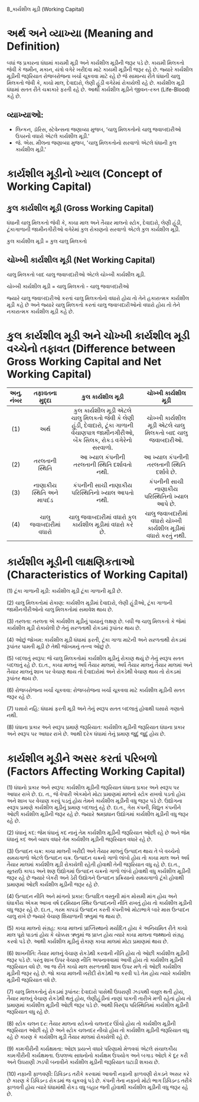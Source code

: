 8_કાર્યશીલ મૂડી
(Working Capital)

# અર્થ અને વ્યાખ્યા (Meaning and Definition)

બધાં જ પ્રકારના ધંધામાં કાયમી મૂડી અને કાર્યશીલ મૂડીની જરૂર પડે છે. કાયમી મિલકતો જેવી કે જમીન, મકાન, યંત્રો વગેરે ખરીદવા માટે કાયમી મૂડીની જરૂર રહે છે. જ્યારે કાર્યશીલ મૂડીની જરૂરિયાત રોજબરોજના ખર્ચા ચૂકવવા માટે રહે છે જે સામાન્ય રીતે ધંધાની ચાલુ મિલકતો જેવી કે, કાચો માલ, દેવાદારો, લેણી હૂંડી વગેરેમાં રોકાયેલી રહે છે. કાર્યશીલ મૂડી ધંધામાં સતત રીતે ચક્રાકારે ફરતી રહે છે. આથી કાર્યશીલ મૂડીને જીવન-રક્ત (Life-Blood) કહે છે.

## વ્યાખ્યાઓ:

- લિન્કન, ડૉરિસ, સ્ટેવેન્સના જણાવ્યા મુજબ, ‘ચાલુ મિલકતોનો ચાલુ જવાબદારીઓ ઉપરનો વધારો એટલે કાર્યશીલ મૂડી.'
- જે. એસ. મીલના જણાવ્યા મુજબ, 'ચાલુ મિલકતોનો સરવાળો એટલે ધંધાની કુલ કાર્યશીલ મૂડી.'

# કાર્યશીલ મૂડીનો ખ્યાલ (Concept of Working Capital)

## કુલ કાર્યશીલ મૂડી (Gross Working Capital)

ધંધાની ચાલુ મિલકતો જેવી કે, કાચા માલ અને તૈયાર માલનો સ્ટોક, દેવાદારો, લેણી હૂંડી, ટૂંકાગાળાની જામીનગીરીઓ વગેરેમાં કુલ રોકાણનો સરવાળો એટલે કુલ કાર્યશીલ મૂડી.

કુલ કાર્યશીલ મૂડી = કુલ ચાલુ મિલકતો

## ચોખ્ખી કાર્યશીલ મૂડી (Net Working Capital)

ચાલુ મિલકતો બાદ ચાલુ જવાબદારીઓ એટલે ચોખ્ખી કાર્યશીલ મૂડી.

ચોખ્ખી કાર્યશીલ મૂડી = ચાલુ મિલકતો - ચાલુ જવાબદારીઓ

જ્યારે ચાલુ જવાબદારીઓ કરતાં ચાલુ મિલકતોનો વધારો હોય તો તેને હકારાત્મક કાર્યશીલ મૂડી કહે છે અને જ્યારે ચાલુ મિલકતો કરતાં ચાલુ જવાબદારીઓનો વધારો હોય તો તેને નકારાત્મક કાર્યશીલ મૂડી કહે છે.

# કુલ કાર્યશીલ મૂડી અને ચોખ્ખી કાર્યશીલ મૂડી વચ્ચેનો તફાવત (Difference between Gross Working Capital and Net Working Capital)

| અનુ. <br> નંબર | તફાવતના મુદ્દા | કુલ કાર્યશીલ મૂડી | ચોખ્ખી કાર્યશીલ મૂડી |
| :---: | :---: | :---: | :---: |
| (1) | અર્થ | કુલ કાર્યશીલ મૂડી એટલે ચાલુ મિલકતો જેવી કે લેણી હૂંડી, દેવાદારો, ટૂંકા ગાળાની વેચાણપાત્ર જામીનગીરીઓ, બેંક સિલક, રોકડ વગેરેનો સરવાળો. | ચોખ્ખી કાર્યશીલ મૂડી એટલે ચાલુ મિલકતો બાદ ચાલુ જવાબદારીઓ. |
| (2) | તરલતાની સ્થિતિ | આ ખ્યાલ કંપનીની તરલતાની સ્થિતિ દર્શાવતો નથી. | આ ખ્યાલ કંપનીની તરલતાની સ્થિતિ દર્શાવે છે. |
| (3) | નાણાકીય સ્થિતિ અને માપદંડ | કંપનીની સાચી નાણાકીય પરિસ્થિતિનો ખ્યાલ આપતો નથી. | કંપનીની સાચી નાણાકીય પરિસ્થિતિનો ખ્યાલ આપે છે. |
| (4) | ચાલુ <br> જવાબદારીમાં વધારો | ચાલુ જવાબદારીમાં વધારો કુલ કાર્યશીલ મૂડીમાં વધારો કરે છે. | ચાલુ જવાબદારીમાં વધારો ચોખ્ખી કાર્યશીલ મૂડીમાં વધારો કરતું નથી. |

# કાર્યશીલ મૂડીની લાક્ષણિકતાઓ (Characteristics of Working Capital)

(1) ટૂંકા ગાળાની મૂડી: કાર્યશીલ મૂડી ટૂંકા ગાળાની મૂડી છે.

(2) ચાલુ મિલકતોમાં રોકાણ: કાર્યશીલ મૂડીમાં દેવાદારો, લેણી હૂંડીઓ, ટૂંકા ગાળાની જામીનગીરીઓનો ચાલુ મિલકતોમાં સમાવેશ થાય છે.

(3) તરલતા: તરલતા એ કાર્યશીલ મૂડીનું પાયાનું લક્ષણ છે. બધી જ ચાલુ મિલકતો કે જેમાં કાર્યશીલ મૂડી રોકાયેલી છે તેનું સરળતાથી રોકડમાં રૂપાંતર થાય છે.

(4) ઓછું જોખમ: કાર્યશીલ મૂડી ધંધામાં ફરતી, ટૂંકા ગાળા માટેની અને સરળતાથી રોકડમાં રૂપાંતર પામતી મૂડી છે તેથી જોખમનું તત્ત્વ ઓછું છે.

(5) બદલાતું સ્વરૂપ: જે ચાલુ મિલકતોમાં કાર્યશીલ મૂડીનું રોકાણ થયું છે તેનું સ્વરૂપ સતત બદલાતું રહે છે. દા.ત., કાચા માલનું અર્ધ તૈયાર માલમાં, અર્ધ તૈયાર માલનું તૈયાર માલમાં અને તૈયાર માલનું શાખ પર વેચાણ થાય તો દેવાદારોમાં અને રોકડેથી વેચાણ થાય તો રોકડમાં રૂપાંતર થાય છે.

(6) રોજબરોજના ખર્ચા ચૂકવવા: રોજબરોજના ખર્ચા ચૂકવવા માટે કાર્યશીલ મૂડીની સતત જરૂર રહે છે.

(7) ઘસારો નહિ: ધંધામાં ફરતી મૂડી અને તેનું સ્વરૂપ સતત બદલાતું હોવાથી ઘસારો ગણાતો નથી.

(8) ધંધાના પ્રકાર અને સ્વરૂપ પ્રમાણે જરૂરિયાત: કાર્યશીલ મૂડીની જરૂરિયાત ધંધાના પ્રકાર અને સ્વરૂપ પર આધાર રાખે છે. આથી દરેક ધંધામાં તેનું પ્રમાણ જુદું જુદું હોય છે.

# કાર્યશીલ મૂડીને અસર કરતાં પરિબળો (Factors Affecting Working Capital)

(1) ધંધાનો પ્રકાર અને સ્વરૂપ: કાર્યશીલ મૂડીની જરૂરિયાત ધંધાના પ્રકાર અને સ્વરૂપ પર આધાર રાખે છે. દા. ત., જે વેપારી એકમોને મોટા પ્રમાણમાં માલનો સ્ટોક રાખવો પડતો હોય અને શાખ પર વેચાણ કરવું પડતું હોય તેમને કાર્યશીલ મૂડીની વધુ જરૂર પડે છે. ઉદ્યોગના સ્વરૂપ પ્રમાણે કાર્યશીલ મૂડીનું પ્રમાણ બદલાતું રહે છે. દા.ત., ગેસ કંપની, વિદ્યુત કંપનીને ઓછી કાર્યશીલ મૂડીની જરૂર રહે છે. જ્યારે શ્રમપ્રધાન ઉદ્યોગમાં કાર્યશીલ મૂડીની વધુ જરૂર રહે છે.

(2) ધંધાનું કદ: જેમ ધંધાનું કદ નાનું તેમ કાર્યશીલ મૂડીની જરૂરિયાત ઓછી રહે છે અને જેમ ધંધાનું કદ અને વ્યાપ વધારે તેમ કાર્યશીલ મૂડીની જરૂરિયાત વધારે રહે છે.

(3) ઉત્પાદન ચક્ર: કાચા માલની ખરીદી અને તૈયાર માલનું ઉત્પાદન થાય તે બે વચ્ચેનો સમયગાળો એટલે ઉત્પાદન ચક્ર. ઉત્પાદન ચક્રનો ગાળો લાંબો હોય તો કાચા માલ અને અર્ધ તૈયાર માલમાં કાર્યશીલ મૂડી રોકાયેલી રહેતી હોવાથી તેની જરૂરિયાત વધુ રહે છે. દા.ત., સૂતરાઉ કાપડ અને શણ ઉદ્યોગમાં ઉત્પાદન ચક્રનો ગાળો લાંબો હોવાથી વધુ કાર્યશીલ મૂડીની જરૂર રહે છે જ્યારે બેકરી અને ડેરી ઉદ્યોગને ઉત્પાદન પ્રક્રિયાનો સમયગાળો ટૂંકો હોવાથી પ્રમાણમાં ઓછી કાર્યશીલ મૂડીની જરૂર રહે છે.

(4) ઉત્પાદન નીતિ અને માંગનો પ્રકાર: ઉત્પાદિત વસ્તુની માંગ મોસમી માંગ હોય અને ધંધાકીય એકમ આખા વર્ષ દરમિયાન સ્થિર ઉત્પાદનની નીતિ રાખતું હોય તો કાર્યશીલ મૂડીની વધુ જરૂર રહે છે. દા.ત., ગરમ કાપડાં ઉત્પાદન કરતી કંપનીઓ મોટાભાગે બારે માસ ઉત્પાદન ચાલુ રાખે છે જ્યારે વેચાણ શિયાળાની ઋતુમાં જ થાય છે.

(5) કાચા માલનો સંગ્રહ: કાચા માલનાં પ્રાપ્તિસ્થાનો મર્યાદિત હોય કે અનિયમિત રીતે કાચો માલ પૂરો પાડતાં હોય કે ચોક્કસ ઋતુમાં જ પ્રાપ્ત હોય ત્યારે કાચા માલના જથ્થાનો સંગ્રહ કરવો પડે છે. આથી કાર્યશીલ મૂડીનું રોકાણ કાચા માલમાં મોટા પ્રમાણમાં થાય છે.

(6) શાખનીતિ: તૈયાર માલનું વેચાણ રોકડેથી કરવાની નીતિ હોય તો ઓછી કાર્યશીલ મૂડીની જરૂર પડે છે. પરંતુ શાખ ઉપર વેચાણ નીતિ અપનાવવામાં આવી હોય તો કાર્યશીલ મૂડીની જરૂરિયાત વધે છે. આ જ રીતે કાચો માલ સરળતાથી શાખ ઉપર મળે તો ઓછી કાર્યશીલ મૂડીની જરૂર રહે છે. જો કાચા માલની ખરીદી રોકડેથી જ કરવી પડે તેમ હોય ત્યારે કાર્યશીલ મૂડીની જરૂરિયાત વધે છે.

(7) ચાલુ મિલકતોનું રોકડમાં રૂપાંતર: દેવાદારો પાસેથી ઉઘરાણી ઝડપથી વસૂલ થતી હોય, તૈયાર માલનું વેચાણ રોકડેથી થતું હોય, લેણીહૂંડીનાં નાણાં પાકતી તારીખે મળી રહેતાં હોય તો પ્રમાણમાં કાર્યશીલ મૂડીની ઓછી જરૂર પડે છે. આથી વિરુદ્ધ પરિસ્થિતિમાં કાર્યશીલ મૂડીની જરૂરિયાત વધુ રહે છે.

(8) સ્ટોક ચલન દર: તૈયાર માલના સ્ટોકનો ચલનદર ઊંચો હોય તો કાર્યશીલ મૂડીની જરૂરિયાત ઓછી રહે છે અને સ્ટોક ચલનદર નીચો હોય તો કાર્યશીલ મૂડીની જરૂરિયાત વધુ રહે છે કારણ કે કાર્યશીલ મૂડી તૈયાર માલમાં રોકાયેલી રહે છે.

(9) કામગીરીની કાર્યક્ષમતા: ઓછા પ્રયત્ને વધારે પરિણામો મેળવવાં એટલે સંચાલકીય કામગીરીની કાર્યક્ષમતા. ઉપલબ્ધ સાધનોનો કાર્યક્ષમ ઉપયોગ અને બગાડ ઓછો કે દૂર કરી અને ઉઘરાણી ઝડપી બનાવીને કાર્યશીલ મૂડીની જરૂરિયાત ઘટાડી શકાય છે.

(10) નફાની ફાળવણી: ડિવિડન્ડ તરીકે કરવામાં આવતી નફાની ફાળવણી રોકડને અસર કરે છે કારણ કે ડિવિડન્ડ રોકડમાં જ ચૂકવવું પડે છે. કંપની તેના નફાનો મોટો ભાગ ડિવિડન્ડ તરીકે ફાળવતી હોય ત્યારે ધંધામાંથી રોકડ વધુ બહાર જતી હોવાથી કાર્યશીલ મૂડીની વધુ જરૂર રહે છે.
